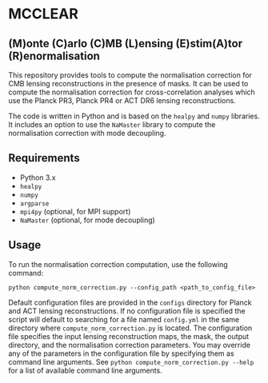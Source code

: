 # MCCLEAR
## (**M**)onte (**C**)arlo (**C**)MB (**L**)ensing (**E**)stim(**A**)tor (**R**)enormalisation

This repository provides tools to compute the normalisation correction for CMB lensing reconstructions in the presence of masks. It can be used to compute the normalisation correction for cross-correlation analyses which use the Planck PR3, Planck PR4 or ACT DR6 lensing reconstructions. 

The code is written in Python and is based on the `healpy` and `numpy` libraries. It includes an option to use the `NaMaster` library to compute the normalisation correction with mode decoupling.

## Requirements

- Python 3.x
- `healpy`
- `numpy`
- `argparse`
- `mpi4py` (optional, for MPI support)
- `NaMaster` (optional, for mode decoupling)

## Usage

To run the normalisation correction computation, use the following command:

```python compute_norm_correction.py --config_path <path_to_config_file>```

Default configuration files are provided in the `configs` directory for Planck and ACT lensing reconstructions. If no configuration file is specified the script will default to searching for a file named `config.yml` in the same directory where `compute_norm_correction.py` is located. The configuration file specifies the input lensing reconstruction maps, the mask, the output directory, and the normalisation correction parameters. You may override any of the parameters in the configuration file by specifying them as command line arguments. See `python compute_norm_correction.py --help` for a list of available command line arguments.